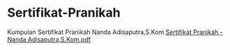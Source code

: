 # Sertifikat-Pranikah
Kumpulan Sertifikat Pranikah Nanda Adisaputra,S.Kom
[Sertifikat Pranikah - Nanda Adisaputra,S.Kom.pdf](https://github.com/NandaAdisaputra/Sertifikat-Pranikah/files/14627861/Sertifikat.-.Nanda.Adisaputra.S.Kom.pdf)
